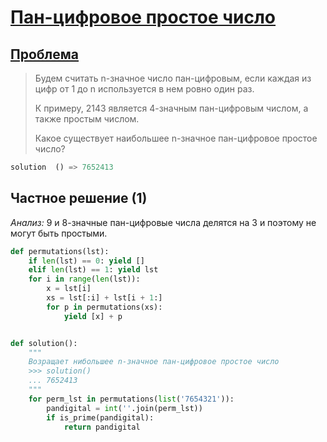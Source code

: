 # [Пан-цифровое простое число](TODO)

## [Проблема](https://euler.jakumo.org/problems/view/41.html)

>Будем считать n-значное число пан-цифровым, если каждая из цифр от 1 до n используется в нем ровно один раз. 
>
>К примеру, 2143 является 4-значным пан-цифровым числом, а также простым числом.
>
>Какое существует наибольшее n-значное пан-цифровое простое число?


``` python
solution  () => 7652413
```

## Частное решение (1)

_Анализ:_ 9 и 8-значные пан-цифровые числа делятся на 3 и поэтому не могут быть простыми.

```python
def permutations(lst):
    if len(lst) == 0: yield []
    elif len(lst) == 1: yield lst
    for i in range(len(lst)):
        x = lst[i]
        xs = lst[:i] + lst[i + 1:]
        for p in permutations(xs):
            yield [x] + p


def solution():
    """
    Возращает нибольшее n-значное пан-цифровое простое число
    >>> solution()
    ... 7652413
    """
    for perm_lst in permutations(list('7654321')):
        pandigital = int(''.join(perm_lst))
        if is_prime(pandigital):
            return pandigital
```